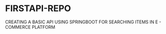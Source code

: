 # FIRSTAPI-REPO

CREATING A BASIC API USING SPRINGBOOT FOR SEARCHING ITEMS IN E - COMMERCE PLATFORM
